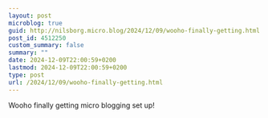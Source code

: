 ```yaml
---
layout: post
microblog: true
guid: http://nilsborg.micro.blog/2024/12/09/wooho-finally-getting.html
post_id: 4512250
custom_summary: false
summary: ""
date: 2024-12-09T22:00:59+0200
lastmod: 2024-12-09T22:00:59+0200
type: post
url: /2024/12/09/wooho-finally-getting.html
---
```

Wooho finally getting micro blogging set up!
